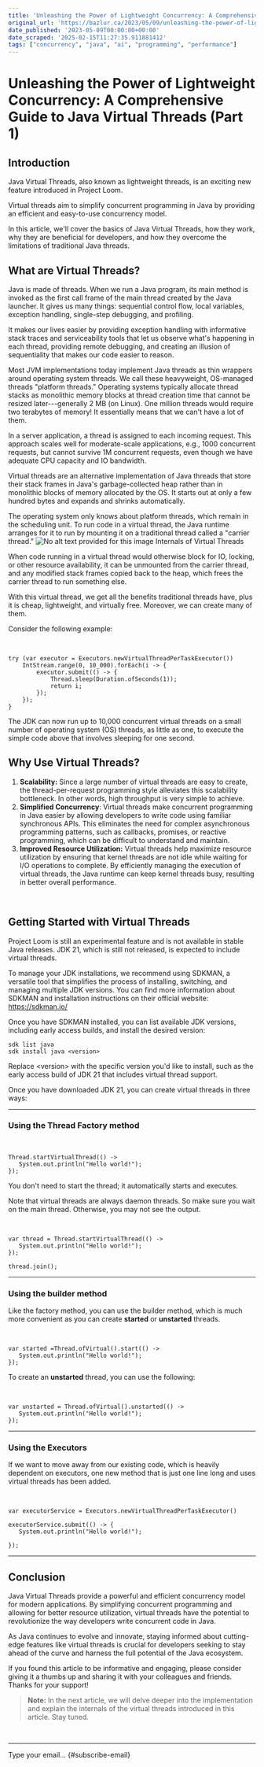 ```yaml
---
title: 'Unleashing the Power of Lightweight Concurrency: A Comprehensive Guide to Java Virtual Threads (Part 1)'
original_url: 'https://bazlur.ca/2023/05/09/unleashing-the-power-of-lightweight-concurrency-a-comprehensive-guide-to-java-virtual-threads-part-1/'
date_published: '2023-05-09T00:00:00+00:00'
date_scraped: '2025-02-15T11:27:35.911881412'
tags: ["concurrency", "java", "ai", "programming", "performance"]
---
```


Unleashing the Power of Lightweight Concurrency: A Comprehensive Guide to Java Virtual Threads (Part 1)
=======================================================================================================

Introduction
------------

Java Virtual Threads, also known as lightweight threads, is an exciting new feature introduced in Project Loom.

Virtual threads aim to simplify concurrent programming in Java by providing an efficient and easy-to-use concurrency model.

In this article, we'll cover the basics of Java Virtual Threads, how they work, why they are beneficial for developers, and how they overcome the limitations of traditional Java threads.

What are Virtual Threads?
-------------------------

Java is made of threads. When we run a Java program, its main method is invoked as the first call frame of the main thread created by the Java launcher. It gives us many things: sequential control flow, local variables, exception handling, single-step debugging, and profiling.

It makes our lives easier by providing exception handling with informative stack traces and serviceability tools that let us observe what's happening in each thread, providing remote debugging, and creating an illusion of sequentiality that makes our code easier to reason.

Most JVM implementations today implement Java threads as thin wrappers around operating system threads. We call these heavyweight, OS-managed threads "platform threads." Operating systems typically allocate thread stacks as monolithic memory blocks at thread creation time that cannot be resized later---generally 2 MB (on Linux). One million threads would require two terabytes of memory! It essentially means that we can't have a lot of them.

In a server application, a thread is assigned to each incoming request. This approach scales well for moderate-scale applications, e.g., 1000 concurrent requests, but cannot survive 1M concurrent requests, even though we have adequate CPU capacity and IO bandwidth.

Virtual threads are an alternative implementation of Java threads that store their stack frames in Java's garbage-collected heap rather than in monolithic blocks of memory allocated by the OS. It starts out at only a few hundred bytes and expands and shrinks automatically.

The operating system only knows about platform threads, which remain in the scheduling unit. To run code in a virtual thread, the Java runtime arranges for it to run by mounting it on a traditional thread called a "carrier thread."
![No alt text provided for this image](https://media.licdn.com/dms/image/D5612AQF0JIUt4d-4mw/article-inline_image-shrink_1000_1488/0/1682839413602?e=1689206400&v=beta&t=IO3LpntQIKePutaBXki2RSH95DNn6eXkcKBmFn6trLg) Internals of Virtual Threads

When code running in a virtual thread would otherwise block for IO, locking, or other resource availability, it can be unmounted from the carrier thread, and any modified stack frames copied back to the heap, which frees the carrier thread to run something else.

With this virtual thread, we get all the benefits traditional threads have, plus it is cheap, lightweight, and virtually free. Moreover, we can create many of them.

Consider the following example:

<br />

```EnlighterJSRAW
try (var executor = Executors.newVirtualThreadPerTaskExecutor()) 
    IntStream.range(0, 10_000).forEach(i -> {
        executor.submit(() -> {
            Thread.sleep(Duration.ofSeconds(1));
            return i;
        });
    });
}

```

The JDK can now run up to 10,000 concurrent virtual threads on a small number of operating system (OS) threads, as little as one, to execute the simple code above that involves sleeping for one second.

Why Use Virtual Threads?
------------------------

1. **Scalability:** Since a large number of virtual threads are easy to create, the thread-per-request programming style alleviates this scalability bottleneck. In other words, high throughput is very simple to achieve.
2. **Simplified Concurrency**: Virtual threads make concurrent programming in Java easier by allowing developers to write code using familiar synchronous APIs. This eliminates the need for complex asynchronous programming patterns, such as callbacks, promises, or reactive programming, which can be difficult to understand and maintain.
3. **Improved Resource Utilization:** Virtual threads help maximize resource utilization by ensuring that kernel threads are not idle while waiting for I/O operations to complete. By efficiently managing the execution of virtual threads, the Java runtime can keep kernel threads busy, resulting in better overall performance.

<br />

Getting Started with Virtual Threads
------------------------------------

Project Loom is still an experimental feature and is not available in stable Java releases. JDK 21, which is still not released, is expected to include virtual threads.

To manage your JDK installations, we recommend using SDKMAN, a versatile tool that simplifies the process of installing, switching, and managing multiple JDK versions. You can find more information about SDKMAN and installation instructions on their official website: <https://sdkman.io/>

Once you have SDKMAN installed, you can list available JDK versions, including early access builds, and install the desired version:

```EnlighterJSRAW
sdk list java
sdk install java <version>

```

Replace \<version\> with the specific version you'd like to install, such as the early access build of JDK 21 that includes virtual thread support.

Once you have downloaded JDK 21, you can create virtual threads in three ways:

*** ** * ** ***

### Using the Thread Factory method

<br />

```EnlighterJSRAW
Thread.startVirtualThread(() -> 
   System.out.println("Hello world!");
});

```

You don't need to start the thread; it automatically starts and executes.

Note that virtual threads are always daemon threads. So make sure you wait on the main thread. Otherwise, you may not see the output.

<br />

```EnlighterJSRAW
var thread = Thread.startVirtualThread(() -> 
   System.out.println("Hello world!");
});

thread.join();

```

*** ** * ** ***

### Using the builder method

Like the factory method, you can use the builder method, which is much more convenient as you can create **started** or **unstarted** threads.

<br />

```EnlighterJSRAW
var started =Thread.ofVirtual().start(() -> 
   System.out.println("Hello world!");
});

```

To create an **unstarted** thread, you can use the following:

<br />

```EnlighterJSRAW
var unstarted = Thread.ofVirtual().unstarted(() -> 
   System.out.println("Hello world!");
});

```

*** ** * ** ***

### Using the Executors

If we want to move away from our existing code, which is heavily dependent on executors, one new method that is just one line long and uses virtual threads has been added.

<br />

```EnlighterJSRAW
var executorService = Executors.newVirtualThreadPerTaskExecutor()

executorService.submit(() -> {
   System.out.println("Hello world!");

});

```

*** ** * ** ***

Conclusion
----------

Java Virtual Threads provide a powerful and efficient concurrency model for modern applications. By simplifying concurrent programming and allowing for better resource utilization, virtual threads have the potential to revolutionize the way developers write concurrent code in Java.

As Java continues to evolve and innovate, staying informed about cutting-edge features like virtual threads is crucial for developers seeking to stay ahead of the curve and harness the full potential of the Java ecosystem.

If you found this article to be informative and engaging, please consider giving it a thumbs up and sharing it with your colleagues and friends. Thanks for your support!
> **Note:** In the next article, we will delve deeper into the implementation and explain the internals of the virtual threads introduced in this article. Stay tuned.

<br />

*** ** * ** ***

Type your email... {#subscribe-email}

